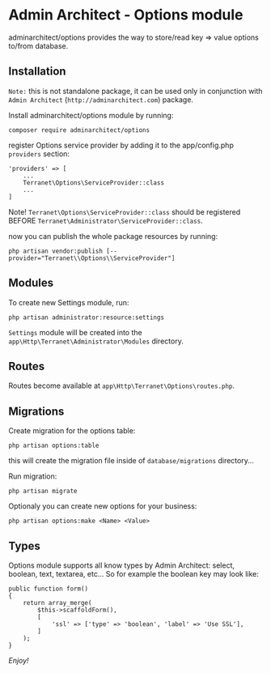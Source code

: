 # Admin Architect - Options module
adminarchitect/options provides the way to store/read key => value options to/from database.

## Installation

`Note:` this is not standalone package, it can be used only in conjunction with `Admin Architect` (`http://adminarchitect.com`) package.

Install adminarchitect/options module by running:

```
composer require adminarchitect/options
```

register Options service provider by adding it to the app/config.php `providers` section:

```
'providers' => [
	...
	Terranet\Options\ServiceProvider::class
	...
]
```

Note! `Terranet\Options\ServiceProvider::class` should be registered BEFORE `Terranet\Administrator\ServiceProvider::class`.

now you can publish the whole package resources by running:

```
php artisan vendor:publish [--provider="Terranet\\Options\\ServiceProvider"]
```

## Modules
To create new Settings module, run:

```
php artisan administrator:resource:settings
```
`Settings` module will be created into the `app\Http\Terranet\Administrator\Modules` directory.

## Routes
Routes become available at `app\Http\Terranet\Options\routes.php`.

## Migrations
Create migration for the options table:

```
php artisan options:table
```

this will create the migration file inside of `database/migrations` directory...

Run migration:
```
php artisan migrate
```

Optionaly you can create new options for your business:

```
php artisan options:make <Name> <Value>
```

## Types
Options module supports all know types by Admin Architect: select, boolean, text, textarea, etc...
So for example the boolean key may look like:
```
public function form()
{
    return array_merge(
        $this->scaffoldForm(),
        [
            'ssl' => ['type' => 'boolean', 'label' => 'Use SSL'],
        ]
    );
}
```

*Enjoy!*
